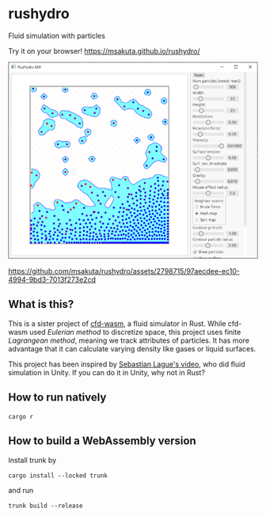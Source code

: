 # rushydro

Fluid simulation with particles

Try it on your browser! https://msakuta.github.io/rushydro/

![screenshot](images/screenshot00.png)

https://github.com/msakuta/rushydro/assets/2798715/97aecdee-ec10-4994-9bd3-7013f273e2cd



## What is this?

This is a sister project of [cfd-wasm](https://github.com/msakuta/cfd-wasm), a fluid simulator in Rust.
While cfd-wasm used _Eulerian method_ to discretize space, this project uses finite _Lagrangean method_, meaning we track attributes of particles.
It has more advantage that it can calculate varying density like gases or liquid surfaces.

This project has been inspired by [Sebastian Lague's video](https://youtu.be/rSKMYc1CQHE?si=4z0-JIuDQ7tOuDHR),
who did fluid simulation in Unity.
If you can do it in Unity, why not in Rust?


## How to run natively

```
cargo r
```


## How to build a WebAssembly version

Install trunk by 

```
cargo install --locked trunk
```

and run

```
trunk build --release
```

